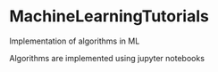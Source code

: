 # MachineLearningTutorials
Implementation of algorithms in ML

Algorithms are implemented using jupyter notebooks
